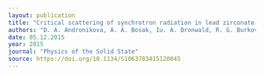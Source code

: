 ```yaml
---
layout: publication
title: "Critical scattering of synchrotron radiation in lead zirconate-titanate with low titanium concentrations"
authors: "D. A. Andronikova, A. A. Bosak, Iu. A. Bronwald, R. G. Burkovsky, S. B. Vakhrushev, N. G. Leontiev, I. N. Leontiev, A. K. Tagantsev, A. V. Filimonov & D. Yu. Chernyshov"
date: 05.12.2015
year: 2015
journal: "Physics of the Solid State"
source: https://doi.org/10.1134/S1063783415120045
---
```

